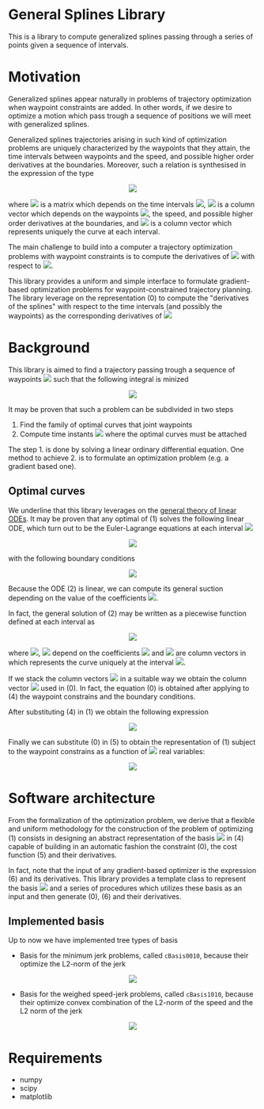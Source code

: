 # General Splines Library
This is a library to compute generalized splines passing through a series of points given a sequence of intervals.

# Motivation
Generalized splines appear naturally in problems of trajectory optimization when waypoint constraints are added.
In other words, if we desire to optimize a motion which pass trough a sequence of positions we will meet with generalized splines.

Generalized splines trajectories arising in such kind of optimization problems are uniquely characterized by the waypoints that they attain, the time intervals between waypoints and the speed, and possible higher order derivatives at the boundaries.
Moreover, such a relation is synthesised in the expression of the type

<p align="center">
<img src="https://render.githubusercontent.com/render/math?math=\mathbf{A}(\boldsymbol\tau)\mathbf{y} = \mathbf{b}(\mathbf{w})\ \ \ \ \ \ \ \ \ \ \ \ \ \ (0)">
</p>

where <img src="https://render.githubusercontent.com/render/math?math=\mathbf{A}(\boldsymbol\tau)"> is a matrix which depends on the time intervals <img src="https://render.githubusercontent.com/render/math?math=\boldsymbol\tau">, <img src="https://render.githubusercontent.com/render/math?math=\mathbf{b}(\mathbf{w})"> is a column vector which depends on the waypoints <img src="https://render.githubusercontent.com/render/math?math=\mathbf{w}">, the speed, and possible higher order derivatives at the boundaries, and <img src="https://render.githubusercontent.com/render/math?math=\mathbf{y}"> is a column vector which represents uniquely the curve at each interval.

The main challenge to build into a computer a trajectory optimization problems with waypoint constraints is to compute the derivatives of <img src="https://render.githubusercontent.com/render/math?math=\mathbf{y}"> with respect to <img src="https://render.githubusercontent.com/render/math?math=\mathbf{\tau}">. 

This library provides a uniform and simple interface to formulate gradient-based optimization problems for waypoint-constrained trajectory planning. The library leverage on the representation (0) to compute the "derivatives of the splines" with respect to the time intervals (and possibly the waypoints) as the corresponding derivatives of <img src="https://render.githubusercontent.com/render/math?math=\mathbf{y}">


# Background

This library is aimed to find a trajectory passing trough a sequence of waypoints <img src="https://render.githubusercontent.com/render/math?math=\{\mathbf{w}_0, ...,\mathbf{w}_{N %2B 1}\}"> such that the following integral is minized
<p align="center">
<img src="https://render.githubusercontent.com/render/math?math=\Large I=\int_0^T \alpha_1\left\|\frac{\mathsf{d}\mathbf{q}}{\mathsf{d} t }\right\|^2 %2B \alpha_2 \left\|\frac{\mathsf{d}^2\mathbf{q}}{\mathsf{d} t^2 }\right\|^2 %2B \alpha_3\left\|\frac{\mathsf{d}^3\mathbf{q}}{\mathsf{d} t^3 }\right\|^2 %2B  \alpha_4\left\|\frac{\mathsf{d}^4\mathbf{q}}{\mathsf{d} t^4 }\right\|^2 \mathsf{d} t \ \ \ \ \ (1)">
</p>
It may be proven that such a problem can be subdivided in two steps

 1. Find the family of optimal curves that joint waypoints
 2. Compute time instants <img src="https://render.githubusercontent.com/render/math?math=\{t_0, t_1,  ...,t_N, t_{N %2B 1}\}"> where the optimal curves must be attached

The step 1. is done by solving a linear ordinary differential equation. One method to achieve 2. is to formulate an optimization problem (e.g. a gradient based one).

## Optimal curves
We underline that this library leverages on the [general theory of linear ODEs](https://en.wikipedia.org/wiki/Linear_differential_equation).
It may be proven that any optimal of (1) solves the following linear ODE, which turn out to be the Euler-Lagrange equations at each interval <img src="https://render.githubusercontent.com/render/math?math=[t_i, t_{i %2B 1}]">
<p align="center">
<img src="https://render.githubusercontent.com/render/math?math=-\alpha_1\frac{\mathsf{d}^2\mathbf{q}}{\mathsf{d} t^2 } %2B \alpha_2 \frac{\mathsf{d}^4\mathbf{q}}{\mathsf{d} t^4 } - \alpha_3\frac{\mathsf{d}^6\mathbf{q}}{\mathsf{d} t^6 } %2B  \alpha_4 \frac{\mathsf{d}^8\mathbf{q}}{\mathsf{d} t^8 } = 0\ \ \ \ \ (2)">
</p>
with the following boundary conditions
<p align="center">
<img src="https://render.githubusercontent.com/render/math?math=\mathbf{q}(t_i) = \mathbf{w}_i\ \ \ \ \ \ \ \mathbf{q}(t_{i%2B1}) = \mathbf{w}_{i%2B1}\ \ \ \ \ \ \ \ \ \ \ \ \ \ (3)">
</p>
Because the ODE (2) is linear, we can compute its general suction depending on the value of the coefficients <img src="https://render.githubusercontent.com/render/math?math=\alpha_i">.

In fact, the general solution of (2) may be written as a piecewise function defined at each interval as
<p align="center">
<img src="https://render.githubusercontent.com/render/math?math=\mathbf{q} = \sum_{i=1}^{n_b} \mathbf{y}_i^j B_i(t) \ \ \ \ \text{if}\ \ \ \ t \in [t_{j}, t_{j %2B 1}]\ \ \ \ \ \ \ \ \ \ \ \ \ \ \ \ (4)">
</p>

where <img src="https://render.githubusercontent.com/render/math?math=n_b">, <img src="https://render.githubusercontent.com/render/math?math=B_i(t)"> depend on the coefficients <img src="https://render.githubusercontent.com/render/math?math=\alpha_i"> and <img src="https://render.githubusercontent.com/render/math?math=\mathbf{y}_i^j"> are column vectors in which represents the curve uniquely at the interval <img src="https://render.githubusercontent.com/render/math?math=[t_j, t_{j %2B 1}]">.

If we stack the column vectors <img src="https://render.githubusercontent.com/render/math?math=\mathbf{y}_i^j"> in a suitable way we obtain the column vector <img src="https://render.githubusercontent.com/render/math?math=\mathbf{y}"> used in (0). In fact, the equation (0) is obtained after applying to (4) the waypoint constrains and the boundary conditions.

After substituting (4) in (1) we obtain the following expression
<p align="center">
<img src="https://render.githubusercontent.com/render/math?math=I=\mathbf{y}^\top \mathbf{Q}(\boldsymbol{\tau}) \mathbf{y}\ \ \ \ \ \ \ \ \ \ \ \ \ (5)">
</p>

Finally we can substitute (0) in (5) to obtain the representation of (1) subject to the waypoint constrains as a function of <img src="https://render.githubusercontent.com/render/math?math=N"> real variables:

<p align="center">
<img src="https://render.githubusercontent.com/render/math?math=I=I(\boldsymbol{\tau})=\mathbf{b}^{\top}\mathbf{A}^{-\top}(\boldsymbol{\tau})\mathbf{Q}(\boldsymbol{\tau}) \mathbf{A}^{-1}(\boldsymbol{\tau})\mathbf{b}\ \ \ \ \ \ \ \ \ \ \ \ \ (6)">
</p>

# Software architecture

From the formalization of the optimization problem, we derive that a flexible and uniform methodology for the construction of the problem of optimizing (1) consists in designing an abstract representation of the basis <img src="https://render.githubusercontent.com/render/math?math=B_i(t)"> in (4) capable of building in an automatic fashion the constraint (0), the cost function (5) and their derivatives.

In fact, note that the input of any gradient-based optimizer is the expression (6)  and its derivatives. 
This library provides a template class to represent the basis <img src="https://render.githubusercontent.com/render/math?math=B_i(t)"> and a series of procedures which utilizes these basis as an input and then generate (0), (6) and their derivatives.

## Implemented basis
Up to now we have implemented tree types of basis
- Basis for the minimum jerk problems, called `cBasis0010`, because their optimize the L2-norm of the jerk
<p align="center">
<img src="https://render.githubusercontent.com/render/math?math=\Large I=\int_0^T  \left\|\frac{\mathsf{d}^3\mathbf{q}}{\mathsf{d} t^3 }\right\|^2 d t">
</p>

- Basis for the weighed speed-jerk problems, called `cBasis1010`, because their optimize convex combination of the L2-norm of the speed and the L2 norm of the jerk
<p align="center">
<img src="https://render.githubusercontent.com/render/math?math=\Large I=\int_0^T \alpha  \left\|\frac{\mathsf{d}\mathbf{q}}{\mathsf{d} t }\right\|^2 %2B (\alpha-1)\left\|\frac{\mathsf{d}^3\mathbf{q}}{\mathsf{d} t^3 }\right\|^2 d t">
</p>

# Requirements

- numpy
- scipy
- matplotlib
